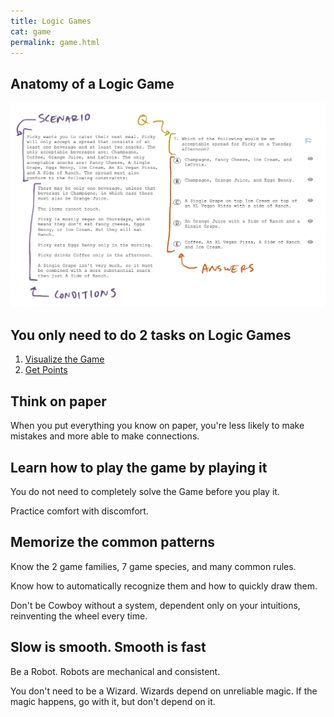 ```yaml
---
title: Logic Games
cat: game
permalink: game.html
---
```


## Anatomy of a Logic Game

[![example of a logic game][1]][1]

## You only need to do 2 tasks on Logic Games

1. [Visualize the Game][2]
2. [Get Points][3]

## Think on paper

When you put everything you know on paper, you're less likely to make mistakes and more able to make connections.

## Learn how to play the game by playing it

You do not need to completely solve the Game before you play it.

Practice comfort with discomfort.

## Memorize the common patterns

Know the 2 game families, 7 game species, and many common rules.

Know how to automatically recognize them and how to quickly draw them.

Don't be Cowboy without a system, dependent only on your intuitions, reinventing the wheel every time.

## Slow is smooth. Smooth is fast

Be a Robot. Robots are mechanical and consistent.

You don't need to be a Wizard. Wizards depend on unreliable magic. If the magic happens, go with it, but don't depend on it.

[1]: assets/images/LGanatomy.png
[2]: visualize.html
[3]: /points.html
